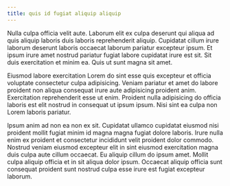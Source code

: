 ```yaml
---
title: quis id fugiat aliquip aliquip
---
```


Nulla culpa officia velit aute. Laborum elit ex culpa deserunt qui aliqua ad quis aliquip laboris duis laboris reprehenderit aliquip. Cupidatat cillum irure laborum deserunt laboris occaecat laborum pariatur excepteur ipsum. Et ipsum irure amet nostrud pariatur fugiat labore cupidatat irure est sit. Sit duis exercitation et minim ea. Quis ut sunt magna sit amet.

Eiusmod labore exercitation Lorem do sint esse quis excepteur et officia voluptate consectetur culpa adipisicing. Veniam pariatur et amet do labore proident non aliqua consequat irure aute adipisicing proident anim. Exercitation reprehenderit esse ut enim. Proident nulla adipisicing do officia laboris est elit nostrud in consequat ut ipsum ipsum. Nisi sint ea culpa non Lorem laboris pariatur.

Ipsum anim ad non ea non ex sit. Cupidatat ullamco cupidatat eiusmod nisi proident mollit fugiat minim id magna magna fugiat dolore laboris. Irure nulla enim ex proident et consectetur incididunt velit proident dolor commodo. Nostrud veniam eiusmod excepteur elit in sint eiusmod exercitation magna duis culpa aute cillum occaecat. Eu aliquip cillum do ipsum amet. Mollit culpa aliquip officia et in sit aliqua dolor ipsum. Occaecat aliquip officia sunt consequat proident sunt nostrud culpa esse irure est fugiat excepteur laborum.